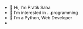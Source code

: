 - 👋 Hi, I’m Pratik Saha
- 👀 I’m interested in ...programming
- 🌱 I’m a Python, Web Developer
- 
<!---
sahapratik/sahapratik is a ✨ special ✨ repository because its `README.md` (this file) appears on your GitHub profile.
You can click the Preview link to take a look at your changes.
--->
